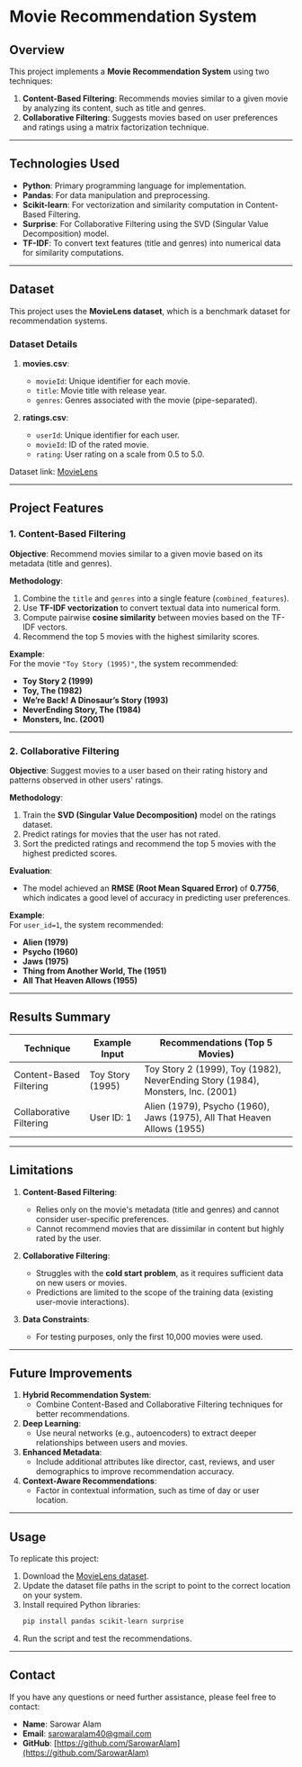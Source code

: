 # Movie Recommendation System 

## **Overview**

This project implements a **Movie Recommendation System** using two techniques:
1. **Content-Based Filtering**: Recommends movies similar to a given movie by analyzing its content, such as title and genres.
2. **Collaborative Filtering**: Suggests movies based on user preferences and ratings using a matrix factorization technique.

---

## **Technologies Used**
- **Python**: Primary programming language for implementation.
- **Pandas**: For data manipulation and preprocessing.
- **Scikit-learn**: For vectorization and similarity computation in Content-Based Filtering.
- **Surprise**: For Collaborative Filtering using the SVD (Singular Value Decomposition) model.
- **TF-IDF**: To convert text features (title and genres) into numerical data for similarity computations.

---

## **Dataset**
This project uses the **MovieLens dataset**, which is a benchmark dataset for recommendation systems.

### **Dataset Details**
1. **movies.csv**:
   - `movieId`: Unique identifier for each movie.
   - `title`: Movie title with release year.
   - `genres`: Genres associated with the movie (pipe-separated).

2. **ratings.csv**:
   - `userId`: Unique identifier for each user.
   - `movieId`: ID of the rated movie.
   - `rating`: User rating on a scale from 0.5 to 5.0.

Dataset link: [MovieLens](https://grouplens.org/datasets/movielens/)

---

## **Project Features**

### **1. Content-Based Filtering**
**Objective**: Recommend movies similar to a given movie based on its metadata (title and genres).

**Methodology**:
1. Combine the `title` and `genres` into a single feature (`combined_features`).
2. Use **TF-IDF vectorization** to convert textual data into numerical form.
3. Compute pairwise **cosine similarity** between movies based on the TF-IDF vectors.
4. Recommend the top 5 movies with the highest similarity scores.

**Example**:  
For the movie `"Toy Story (1995)"`, the system recommended:
- **Toy Story 2 (1999)**
- **Toy, The (1982)**
- **We’re Back! A Dinosaur’s Story (1993)**
- **NeverEnding Story, The (1984)**
- **Monsters, Inc. (2001)**

---

### **2. Collaborative Filtering**
**Objective**: Suggest movies to a user based on their rating history and patterns observed in other users' ratings.

**Methodology**:
1. Train the **SVD (Singular Value Decomposition)** model on the ratings dataset.
2. Predict ratings for movies that the user has not rated.
3. Sort the predicted ratings and recommend the top 5 movies with the highest predicted scores.

**Evaluation**:
- The model achieved an **RMSE (Root Mean Squared Error)** of **0.7756**, which indicates a good level of accuracy in predicting user preferences.

**Example**:  
For `user_id=1`, the system recommended:
- **Alien (1979)**
- **Psycho (1960)**
- **Jaws (1975)**
- **Thing from Another World, The (1951)**
- **All That Heaven Allows (1955)**

---

## **Results Summary**

| **Technique**            | **Example Input**          | **Recommendations** (Top 5 Movies)                       |
|--------------------------|---------------------------|---------------------------------------------------------|
| Content-Based Filtering  | Toy Story (1995)          | Toy Story 2 (1999), Toy (1982), NeverEnding Story (1984), Monsters, Inc. (2001) |
| Collaborative Filtering   | User ID: 1               | Alien (1979), Psycho (1960), Jaws (1975), All That Heaven Allows (1955)         |

---

## **Limitations**
1. **Content-Based Filtering**:
   - Relies only on the movie's metadata (title and genres) and cannot consider user-specific preferences.
   - Cannot recommend movies that are dissimilar in content but highly rated by the user.

2. **Collaborative Filtering**:
   - Struggles with the **cold start problem**, as it requires sufficient data on new users or movies.
   - Predictions are limited to the scope of the training data (existing user-movie interactions).

3. **Data Constraints**:
   - For testing purposes, only the first 10,000 movies were used.

---

## **Future Improvements**
1. **Hybrid Recommendation System**:
   - Combine Content-Based and Collaborative Filtering techniques for better recommendations.
2. **Deep Learning**:
   - Use neural networks (e.g., autoencoders) to extract deeper relationships between users and movies.
3. **Enhanced Metadata**:
   - Include additional attributes like director, cast, reviews, and user demographics to improve recommendation accuracy.
4. **Context-Aware Recommendations**:
   - Factor in contextual information, such as time of day or user location.

---

## **Usage**
To replicate this project:
1. Download the [MovieLens dataset](https://grouplens.org/datasets/movielens/).
2. Update the dataset file paths in the script to point to the correct location on your system.
3. Install required Python libraries:
   ```bash
   pip install pandas scikit-learn surprise
   ```
4. Run the script and test the recommendations.

---

## Contact
If you have any questions or need further assistance, please feel free to contact:

- **Name**: Sarowar Alam
- **Email**: sarowaralam40@gmail.com
- **GitHub**: [https://github.com/SarowarAlam](https://github.com/SarowarAlam)

